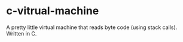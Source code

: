 # c-vitrual-machine
A pretty little virtual machine that reads byte code (using stack calls). Written in C.
